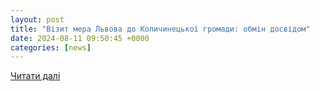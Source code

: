 ```yaml
---
layout: post
title: "Візит мера Львова до Копичинецької громади: обмін досвідом"
date: 2024-08-11 09:50:45 +0000
categories: [news]
---
```


[Читати далі](https://gazeta-misto.te.ua/kopychyneczku-gromadu-z-druzhnim-vizytom-vidvidav-mer-lvova-andrij-sadovyj/)
